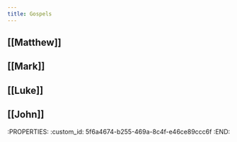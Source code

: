 ```yaml
---
title: Gospels
---
```


## [[Matthew]]
## [[Mark]]
## [[Luke]]
## [[John]]
:PROPERTIES:
:custom_id: 5f6a4674-b255-469a-8c4f-e46ce89ccc6f
:END:
